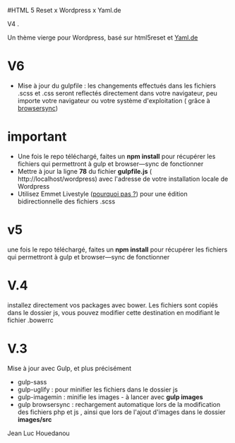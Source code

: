 #HTML 5 Reset x Wordpress x Yaml.de

V4 .

Un thème vierge pour Wordpress, basé sur html5reset et [Yaml.de](http://www.yaml.de/)
# V6

* Mise à jour du gulpfile : les changements effectués dans les fichiers .scss et .css seront reflectés directement dans votre navigateur, peu importe votre navigateur ou votre système d'exploitation ( grâce à [browsersync](https://www.browsersync.io))

# important 
* Une fois le repo téléchargé, faites un **npm install** pour récupérer les fichiers qui permettront à gulp et browser—sync de fonctionner
* Mettre à jour la ligne **78** du fichier **gulpfile.js** ( http://localhost/wordpress) avec l'adresse de votre installation locale de Wordpress
* Utilisez Emmet Livestyle ([pourquoi pas ?](http://livestyle.io/)) pour une édition bidirectionnelle des fichiers .scss

# v5
une fois le repo téléchargé, faites un **npm install** pour récupérer les fichiers qui permettront à gulp et browser—sync de fonctionner

# V.4
installez directement vos packages avec bower. Les fichiers sont copiés dans le dossier js, vous pouvez modifier cette destination en modifiant le fichier .bowerrc

# V.3
Mise à jour avec Gulp, et plus précisément

* gulp-sass
* gulp-uglify : pour minifier les fichiers dans le dossier js
* gulp-imagemin : minifie les images - à lancer avec **gulp images** 
* gulp browsersync : rechargement automatique lors de la modification des fichiers php et js , ainsi que lors de l'ajout d'images dans le dossier **images/src**


Jean Luc Houedanou